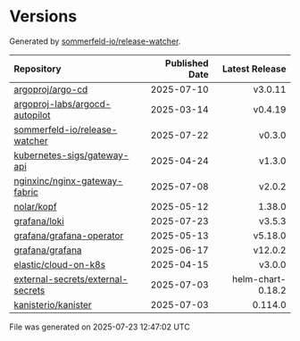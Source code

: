# Versions

Generated by [sommerfeld-io/release-watcher](https://github.com/sommerfeld-io/release-watcher).

| Repository | Published Date | Latest Release |
|:-----------|---------------:|---------------:|
| [argoproj/argo-cd](https://github.com/argoproj/argo-cd/releases/tag/v3.0.11) | 2025-07-10 | v3.0.11 |
| [argoproj-labs/argocd-autopilot](https://github.com/argoproj-labs/argocd-autopilot/releases/tag/v0.4.19) | 2025-03-14 | v0.4.19 |
| [sommerfeld-io/release-watcher](https://github.com/sommerfeld-io/release-watcher/releases/tag/v0.3.0) | 2025-07-22 | v0.3.0 |
| [kubernetes-sigs/gateway-api](https://github.com/kubernetes-sigs/gateway-api/releases/tag/v1.3.0) | 2025-04-24 | v1.3.0 |
| [nginxinc/nginx-gateway-fabric](https://github.com/nginx/nginx-gateway-fabric/releases/tag/v2.0.2) | 2025-07-08 | v2.0.2 |
| [nolar/kopf](https://github.com/nolar/kopf/releases/tag/1.38.0) | 2025-05-12 | 1.38.0 |
| [grafana/loki](https://github.com/grafana/loki/releases/tag/v3.5.3) | 2025-07-23 | v3.5.3 |
| [grafana/grafana-operator](https://github.com/grafana/grafana-operator/releases/tag/v5.18.0) | 2025-05-13 | v5.18.0 |
| [grafana/grafana](https://github.com/grafana/grafana/releases/tag/v12.0.2) | 2025-06-17 | v12.0.2 |
| [elastic/cloud-on-k8s](https://github.com/elastic/cloud-on-k8s/releases/tag/v3.0.0) | 2025-04-15 | v3.0.0 |
| [external-secrets/external-secrets](https://github.com/external-secrets/external-secrets/releases/tag/helm-chart-0.18.2) | 2025-07-03 | helm-chart-0.18.2 |
| [kanisterio/kanister](https://github.com/kanisterio/kanister/releases/tag/0.114.0) | 2025-07-03 | 0.114.0 |

File was generated on 2025-07-23 12:47:02 UTC
